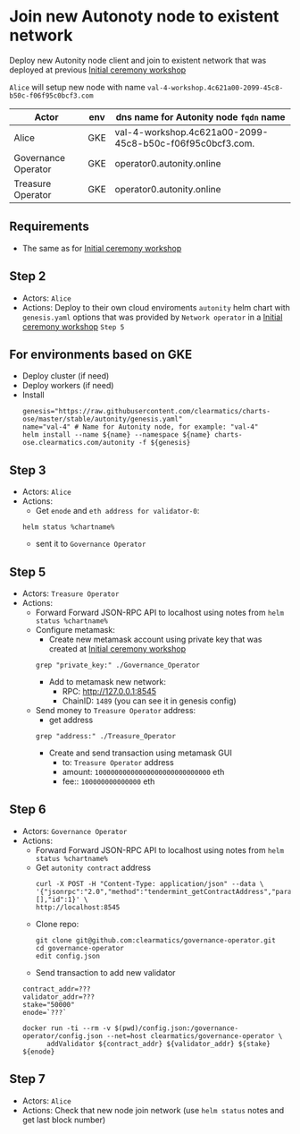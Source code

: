 # Join new Autonoty node to existent network

Deploy new Autonity node client and join to existent network that was deployed at previous
[Initial ceremony workshop](./workshop_initial_ceremony.md)
 
`Alice` will setup new node with name `val-4-workshop.4c621a00-2099-45c8-b50c-f06f95c0bcf3.com`


| Actor | env | dns name for Autonity node `fqdn` name| 
|-------|-----|-------------------------------------| 
| Alice | GKE | val-4-workshop.4c621a00-2099-45c8-b50c-f06f95c0bcf3.com. | 
| Governance Operator | GKE | operator0.autonity.online |
| Treasure Operator | GKE | operator0.autonity.online |

## Requirements
* The same as for [Initial ceremony workshop](./workshop_initial_ceremony.md)

## Step 2
* Actors: `Alice`
* Actions: Deploy to their own cloud enviroments `autonity` helm chart with `genesis.yaml` options that was provided
by `Network operator` in a [Initial ceremony workshop](./workshop_initial_ceremony.md) `Step 5`

## For environments based on GKE
* Deploy cluster (if need)
* Deploy workers (if need)
* Install
    ```shell script
    genesis="https://raw.githubusercontent.com/clearmatics/charts-ose/master/stable/autonity/genesis.yaml"
    name="val-4" # Name for Autonity node, for example: "val-4"
    helm install --name ${name} --namespace ${name} charts-ose.clearmatics.com/autonity -f ${genesis}
    ```

## Step 3
* Actors: `Alice`
* Actions: 
  * Get `enode` and `eth address for validator-0`:
  ```shell script
  helm status %chartname%
  ```
  * sent it to `Governance Operator`
 
## Step 5
* Actors: `Treasure Operator`
* Actions:
  * Forward Forward JSON-RPC API to localhost using notes from `helm status %chartname%`  
  * Configure metamask:
    * Create new metamask account using private key that was created at 
    [Initial ceremony workshop](./workshop_initial_ceremony.md)
    ```
    grep "private_key:" ./Governance_Operator
    ```
    * Add to metamask new network:
      * RPC: http://127.0.0.1:8545
      * ChainID: `1489` (you can see it in genesis config)
   * Send money to `Treasure Operator` address:
     * get address 
     ```
     grep "address:" ./Treasure_Operator
     ```
     * Create and send transaction using metamask GUI
       * to: `Treasure Operator` address
       * amount: `10000000000000000000000000000` eth
       * fee::  `100000000000000` eth

## Step 6
* Actors: `Governance Operator`
* Actions:
  * Forward Forward JSON-RPC API to localhost using notes from `helm status %chartname%`  
  * Get `autonity contract` address
    ```shell script
    curl -X POST -H "Content-Type: application/json" --data \
    '{"jsonrpc":"2.0","method":"tendermint_getContractAddress","params":[],"id":1}' \
    http://localhost:8545
    ```
  * Clone repo:
    ```
    git clone git@github.com:clearmatics/governance-operator.git
    cd governance-operator
    edit config.json
    ```
   * Send transaction to add new validator
    ```
    contract_addr=???
    validator_addr=???
    stake="50000"
    enode=`???`
    
    docker run -ti --rm -v $(pwd)/config.json:/governance-operator/config.json --net=host clearmatics/governance-operator \
          addValidator ${contract_addr} ${validator_addr} ${stake} ${enode}
    ```

## Step 7
* Actors: `Alice`
* Actions: Check that new node join network (use `helm status` notes and get last block number)
